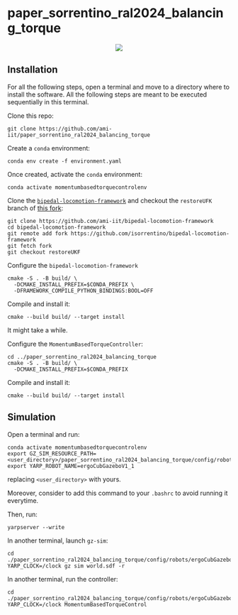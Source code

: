 # paper_sorrentino_ral2024_balancing_torque

<p align="center">
  
  <img src="https://github.com/user-attachments/assets/2ccb8642-48a3-49d0-bb03-695afd494a49">

</p>

## Installation

For all the following steps, open a terminal and move to a directory where to install the software.
All the following steps are meant to be executed sequentially in this terminal.


Clone this repo:

```
git clone https://github.com/ami-iit/paper_sorrentino_ral2024_balancing_torque
```

Create a `conda` environment:

```
conda env create -f environment.yaml
```

Once created, activate the `conda` environment:

```
conda activate momentumbasedtorquecontrolenv
```

Clone the [`bipedal-locomotion-framework`](https://github.com/ami-iit/bipedal-locomotion-framework) and checkout the `restoreUFK` branch of [this fork](https://github.com/isorrentino/bipedal-locomotion-framework):

```
git clone https://github.com/ami-iit/bipedal-locomotion-framework
cd bipedal-locomotion-framework
git remote add fork https://github.com/isorrentino/bipedal-locomotion-framework
git fetch fork
git checkout restoreUKF
```

Configure the `bipedal-locomotion-framework`

```
cmake -S . -B build/ \
  -DCMAKE_INSTALL_PREFIX=$CONDA_PREFIX \
  -DFRAMEWORK_COMPILE_PYTHON_BINDINGS:BOOL=OFF
```

Compile and install it:

```
cmake --build build/ --target install
```

It might take a while.

Configure the `MomentumBasedTorqueController`:

```
cd ../paper_sorrentino_ral2024_balancing_torque
cmake -S . -B build/ \
  -DCMAKE_INSTALL_PREFIX=$CONDA_PREFIX 
```

Compile and install it:

```
cmake --build build/ --target install
```

## Simulation

Open a terminal and run:

```
conda activate momentumbasedtorquecontrolenv 
export GZ_SIM_RESOURCE_PATH=<user_directory>/paper_sorrentino_ral2024_balancing_torque/config/robots/ergoCubGazeboV1_1/:$GZ_SIM_RESOURCE_PATH
export YARP_ROBOT_NAME=ergoCubGazeboV1_1
```

replacing `<user_directory>` with yours.

Moreover, consider to add this command to your `.bashrc` to avoid running it everytime.

Then, run:

```
yarpserver --write
```

In another terminal, launch `gz-sim`:

```
cd ./paper_sorrentino_ral2024_balancing_torque/config/robots/ergoCubGazeboV1_1/world
YARP_CLOCK=/clock gz sim world.sdf -r
```

In another terminal, run the controller:

```
cd ./paper_sorrentino_ral2024_balancing_torque/config/robots/ergoCubGazeboV1_1
YARP_CLOCK=/clock MomentumBasedTorqueControl
```
